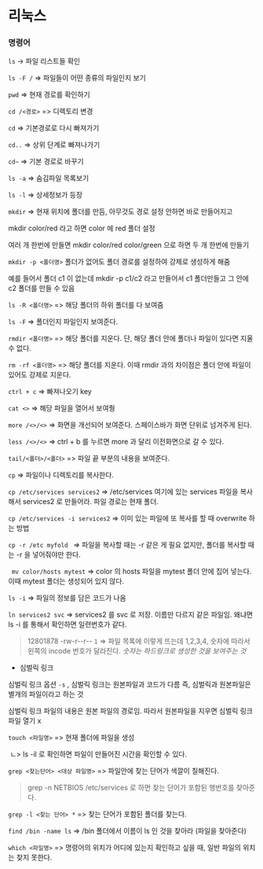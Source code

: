 # 리눅스



### 명령어



`ls` -> 파일 리스트들 확인



`ls -F /` => 파일들이 어떤 종류의 파일인지 보기



 `pwd` => 현재 경로를 확인하기



`cd /<경로>` => 디렉토리 변경



`cd` => 기본경로로 다시 빠져가기



`cd..` => 상위 단계로 빠져나가기



`cd~` => 기본 경로로 바꾸기



`ls -a` => 숨김파일 목록보기



`ls -l` => 상세정보가 등장



`mkdir` => 현재 위치에 폴더를 만듬, 아무것도 경로 설정 안하면 바로 만들어지고

mkdir color/red 라고 하면 color 에 red 폴더 설정

여러 개 한번에 만들면 mkdir color/red color/green 으로 하면 두 개 한번에 만들기



`mkdir -p <폴더명>` 폴더가 없어도 폴더 경로를 설정하여 강제로 생성하게 해줌

예를 들어서 폴더 c1 이 없는데 mkdir -p c1/c2 라고 만들어서 c1 폴더만들고 그 안에 c2 폴더를 만들 수 있음



 `ls -R <폴더명>` => 해당 폴더의 하위 폴더를 다 보여줌



`ls -F` => 폴더인지 파일인지 보여준다.

 

`rmdir <폴더명>` => 해당 폴더를 지운다. 단, 해당 폴더  안에 폴더나 파일이 있다면 지울 수 없다.



`rm -rf <폴더명>` => 해당 폴더를 지운다. 이때 rmdir 과의 차이점은 폴더 안에 파일이 있어도 강제로 지운다.



`ctrl + c` => 빠져나오기 key



`cat <>` => 해당 파일을 열어서 보여줭



`more /<>/<>` => 화면을 개선되어 보여준다. 스페이스바가 화면 단위로 넘겨주게 된다.



`less /<>/<>` => ctrl + b 를 누르면 more 과 달리 이전화면으로 갈 수 있다.



`tail/<폴더>/<폴더>` => 파일 끝 부분의 내용을 보여준다.



`cp` => 파일이나 디렉토리를 복사한다.



`cp /etc/services services2`  => /etc/services 여기에 있는 services 파일을 복사해서 services2 로 만들어라. 파일 경로는 현재 폴더.



`cp /etc/services -i services2` => 이미 있는 파일에 또 복사를 할 때 overwrite 하는 방법



`cp -r /etc myfold ` => 파일을 복사할 때는 -r 같은 게 필요 없지만, 폴더를 복사할 때는 -r 을 넣어줘야만 한다.



` mv color/hosts mytest` => color 의 hosts 파일을 mytest 폴더 안에 집어 넣는다. 이때 mytest 폴더는 생성되어 있지 않다.



`ls -i` => 파일의 정보를 담은 코드가 나옴



 `ln services2 svc` => services2 를 svc 로 저장. 이름만 다르지 같은 파일임.  왜냐면 ls -i 를 통해서 확인하면 일련번호가 같다.





> 12801878 -rw-r--r-- `1`  => 파일 목록에 이렇게 뜨는데 1,2,3,4, 숫자에 따라서 왼쪽의 incode 번호가 달라진다. *숫자는 하드링크로 생성한 것을 보여주는 것* 



- 심벌릭 링크

심벌릭 링크 옵션 `-s` , 심벌릭 링크는 원본파일과 코드가 다름 즉, 심벌릭과 원본파일은 별개의 파일이라고 하는 것

심벌릭 링크 파일의 내용은 원본 파일의 경로임.  따라서 원본파일을 지우면 심벌릭 링크 파일 열기 x



`touch <파일명>` => 현재 폴더에 파일을 생성

​    ㄴ> ls -il 로 확인하면 파일이 만들어진 시간을 확인할 수 있다.



`grep <찾는단어> <대상 파일명>` => 파일안에 찾는 단어가 색깔이 칠해진다.



> grep -n  NETBIOS /etc/services 로 하면 찾는 단어가 포함된 행번호를 찾아준다.



`grep -l <찾는 단어> *`  => 찾는 단어가 포함된 폴더를 찾는다. 



`find /bin -name ls` => /bin 폴더에서 이름이 ls 인 것을 찾아라 (파일을 찾아준다)



`which <파일명>` => 명령어의 위치가 어디에 있는지 확인하고 싶을 때, 일반 파일의 위치는 찾지 못한다.







